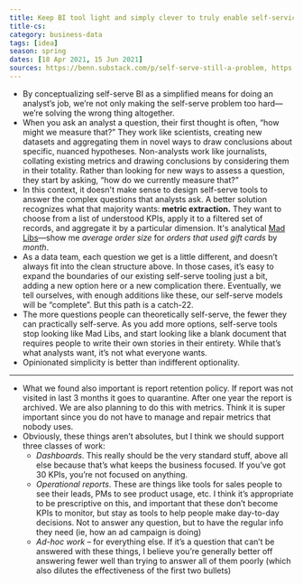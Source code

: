 ```yaml
---
title: Keep BI tool light and simply clever to truly enable self-service
title-cs: 
category: business-data
tags: [idea]
season: spring
dates: [18 Apr 2021, 15 Jun 2021]
sources: https://benn.substack.com/p/self-serve-still-a-problem, https://getdbt.slack.com/archives/C0VLNUUTZ/p1617896542331100
---
```


* By conceptualizing self-serve BI as a simplified means for doing an analyst’s job, we’re not only making the self-serve problem too hard—we’re solving the wrong thing altogether.
* When you ask an analyst a question, their first thought is often, “how might we measure that?” They work like scientists, creating new datasets and aggregating them in novel ways to draw conclusions about specific, nuanced hypotheses. Non-analysts work like journalists, collating existing metrics and drawing conclusions by considering them in their totality. Rather than looking for new ways to assess a question, they start by asking, “how do we currently measure that?”
* In this context, it doesn't make sense to design self-serve tools to answer the complex questions that analysts ask. A better solution recognizes what that majority wants: **metric extraction.** They want to choose from a list of understood KPIs, apply it to a filtered set of records, and aggregate it by a particular dimension. It's analytical [Mad Libs](https://en.wikipedia.org/wiki/Mad_Libs)—show me _average order size_ for _orders that used gift cards_ by _month_.
* As a data team, each question we get is a little different, and doesn’t always fit into the clean structure above. In those cases, it’s easy to expand the boundaries of our existing self-serve tooling just a bit, adding a new option here or a new complication there. Eventually, we tell ourselves, with enough additions like these, our self-serve models will be “complete”. But this path is a catch-22.
* The more questions people can theoretically self-serve, the fewer they can practically self-serve. As you add more options, self-serve tools stop looking like Mad Libs, and start looking like a blank document that requires people to write their own stories in their entirety. While that’s what analysts want, it’s not what everyone wants.
* Opinionated simplicity is better than indifferent optionality.

---

* What we found also important is report retention policy. If report was not visited in last 3 months it goes to quarantine. After one year the report is archived. We are also planning to do this with metrics. Think it is super important since you do not have to manage and repair metrics that nobody uses.
* Obviously, these things aren’t absolutes, but I think we should support three classes of work:  
	* *Dashboards*. This really should be the very standard stuff, above all else because that’s what keeps the business focused. If you’ve got 30 KPIs, you’re not focused on anything.
	* *Operational reports*. These are things like tools for sales people to see their leads, PMs to see product usage, etc. I think it’s appropriate to be prescriptive on this, and important that these don’t become KPIs to monitor, but stay as tools to help people make day-to-day decisions. Not to answer any question, but to have the regular info they need (ie, how an ad campaign is doing)
	* *Ad-hoc work* – for everything else. If it’s a question that can’t be answered with these things, I believe you’re generally better off answering fewer well than trying to answer all of them poorly (which also dilutes the effectiveness of the first two bullets)

